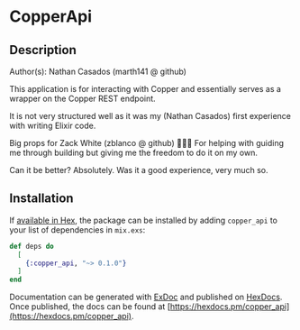 # CopperApi

## Description

Author(s): Nathan Casados (marth141 @ github)

This application is for interacting with Copper and essentially serves as a wrapper on the Copper REST endpoint.

It is not very structured well as it was my (Nathan Casados) first experience with writing Elixir code.

Big props for Zack White (zblanco @ github) 👏👏👏 For helping with guiding me through building but giving me the freedom to do it on my own.

Can it be better? Absolutely. Was it a good experience, very much so.

## Installation

If [available in Hex](https://hex.pm/docs/publish), the package can be installed
by adding `copper_api` to your list of dependencies in `mix.exs`:

```elixir
def deps do
  [
    {:copper_api, "~> 0.1.0"}
  ]
end
```

Documentation can be generated with [ExDoc](https://github.com/elixir-lang/ex_doc)
and published on [HexDocs](https://hexdocs.pm). Once published, the docs can
be found at [https://hexdocs.pm/copper_api](https://hexdocs.pm/copper_api).

